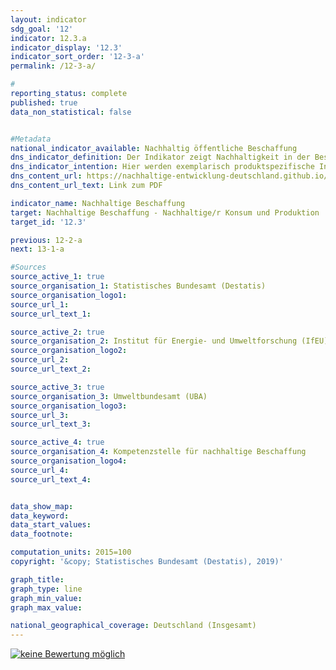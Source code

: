 ```yaml
---                       
layout: indicator                       
sdg_goal: '12'                       
indicator: 12.3.a                       
indicator_display: '12.3'                       
indicator_sort_order: '12-3-a'                       
permalink: /12-3-a/                       

#                       
reporting_status: complete                       
published: true                       
data_non_statistical: false                       


#Metadata                       
national_indicator_available: Nachhaltig öffentliche Beschaffung                       
dns_indicator_definition: Der Indikator zeigt Nachhaltigkeit in der Beschaffung exemplarisch anhand der Teilbereiche CO2-Emissionen von Kraftfahrzeugen (Kfz) sowie Papier. Der Indikator „CO2-Emissionen je Fahrleistung der Kfz der öffentlichen Hand“ setzt die CO2-Emissionen ins Verhältnis zu den entsprechenden Fahrleistungen. Der Indikator „Anteil Papier mit Blauem Engel am Gesamtpapierverbrauch der unmittelbaren Bundesverwaltung“ bildet den Anteil von Papier mit dem Umweltsiegel Blauer Engel am Gesamtpapierverbrauch der unmittelbaren Bundesverwaltung ab.                       
dns_indicator_intention: Hier werden exemplarisch produktspezifische Indikatoren betrachtet. Während für den Anteil von Papier mit Blauem Engel am Gesamtpapierverbrauch der unmittelbaren Bundesverwaltung ein Wert von 95 % bis zum Jahr 2020 anvisiert ist, soll das Verhältnis von CO2-Emissionen je Fahrleistung zukünftig weiter sinken. Die öffentliche Hand hat einen wesentlichen Anteil an der Nachfrage von Produkten und Dienstleistungen. Die Ausrichtung der öffentlichen Beschaffung am Leitprinzip der Nachhaltigkeit und die Stärkung von Nachhaltigkeitskriterien bei der öffentlichen Beschaffung sollen daher als Hebel für die Steigerung des Angebots nachhaltiger Produkte wirken. Ziel der Bundesregierung ist es, Nachhaltigkeit in der öffentlichen Beschaffung generell zu stärken.                       
dns_content_url: https://nachhaltige-entwicklung-deutschland.github.io/open-sdg-site-starter/public/content/12.3.a.pdf                       
dns_content_url_text: Link zum PDF                       

indicator_name: Nachhaltige Beschaffung                       
target: Nachhaltige Beschaffung - Nachhaltige/r Konsum und Produktion                       
target_id: '12.3'                       

previous: 12-2-a                       
next: 13-1-a                       

#Sources
source_active_1: true                               
source_organisation_1: Statistisches Bundesamt (Destatis)                               
source_organisation_logo1:                                
source_url_1:                                
source_url_text_1:                                

source_active_2: true                               
source_organisation_2: Institut für Energie- und Umweltforschung (IfEU)                               
source_organisation_logo2:                                
source_url_2:                                
source_url_text_2:                                

source_active_3: true                               
source_organisation_3: Umweltbundesamt (UBA)                               
source_organisation_logo3:                                
source_url_3:                                
source_url_text_3:                                

source_active_4: true                               
source_organisation_4: Kompetenzstelle für nachhaltige Beschaffung                               
source_organisation_logo4:                                
source_url_4:                                
source_url_text_4:                                


data_show_map:                        
data_keyword:                        
data_start_values:                        
data_footnote:                        

computation_units: 2015=100                       
copyright: '&copy; Statistisches Bundesamt (Destatis), 2019)'                       

graph_title:                        
graph_type: line                       
graph_min_value:                        
graph_max_value:                        

national_geographical_coverage: Deutschland (Insgesamt)                       
---
```

<a href="https://nachhaltige-entwicklung-deutschland.github.io/open-sdg-site-starter/status/"><img src="https://g205sdgs.github.io/sdg-indicators/public/Wettersymbole/keine Bewertung möglich.png" alt="keine Bewertung möglich" />                           
</a>